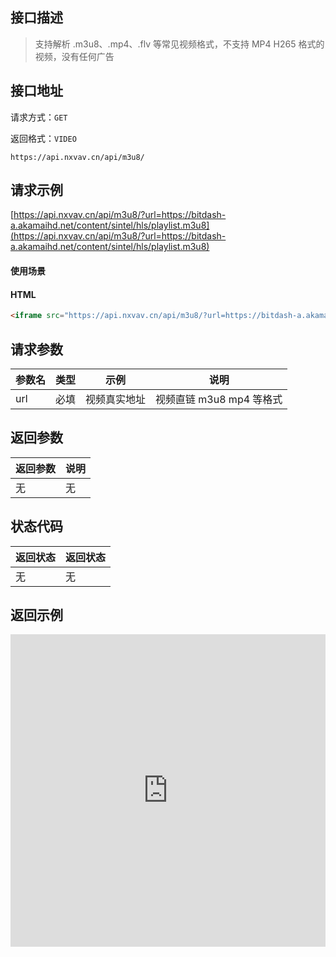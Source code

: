 ## 接口描述

> 支持解析 .m3u8、.mp4、.flv 等常见视频格式，不支持 MP4 H265 格式的视频，没有任何广告

## 接口地址

请求方式：`GET`

返回格式：`VIDEO`

```API
https://api.nxvav.cn/api/m3u8/
```

## 请求示例

[https://api.nxvav.cn/api/m3u8/?url=https://bitdash-a.akamaihd.net/content/sintel/hls/playlist.m3u8](https://api.nxvav.cn/api/m3u8/?url=https://bitdash-a.akamaihd.net/content/sintel/hls/playlist.m3u8)

#### 使用场景

<!-- tabs:start -->

#### **HTML**

```html
<iframe src="https://api.nxvav.cn/api/m3u8/?url=https://bitdash-a.akamaihd.net/content/sintel/hls/playlist.m3u8" allowfullscreen="allowfullscreen" mozallowfullscreen="mozallowfullscreen" msallowfullscreen="msallowfullscreen" oallowfullscreen="oallowfullscreen" webkitallowfullscreen="webkitallowfullscreen" width="100%" height="500px" frameborder="0"></iframe>
```

<!-- tabs:end -->

## 请求参数

| 参数名 | 类型 | 示例 | 说明 |
| ----- | ---- | ---- | ---- |
| url | 必填 | 视频真实地址 | 视频直链 m3u8 mp4 等格式 |

## 返回参数

| 返回参数 | 说明 |
| ------- | ---- |
| 无 | 无 |

## 状态代码

| 返回状态 | 返回状态 |
| ------- | ------- |
| 无 | 无 |

## 返回示例

<iframe src="https://api.nxvav.cn/api/m3u8/?url=https://bitdash-a.akamaihd.net/content/sintel/hls/playlist.m3u8" allowfullscreen="allowfullscreen" mozallowfullscreen="mozallowfullscreen" msallowfullscreen="msallowfullscreen" oallowfullscreen="oallowfullscreen" webkitallowfullscreen="webkitallowfullscreen" width="100%" height="500px" frameborder="0" autoplay="false"></iframe>